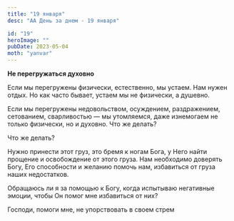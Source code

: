```yaml
---
title: "19 января"
desc: "АА День за днем - 19 января"

id: "19"
heroImage: ""
pubDate: 2023-05-04
moth: "yanvar"
---
```


**Не перегружаться духовно**

Если мы перегружены физически, естественно, мы устаем. Нам нужен отдых. Но как
часто бывает, устаем мы не физически, а душевно.

Если мы перегружены недовольством, осуждением, раздражением, сетованием,
сварливостью — мы утомляемся, даже изнемогаем не только физически, но и
духовно. Что же делать?

Что же делать?

Нужно принести этот груз, это бремя к ногам Бога, у Него найти прощение и
освобождение от этого груза. Нам необходимо доверять Богу, Его способности и
желанию помочь нам, избавиться от груза наших недостатков.

Обращаюсь ли я за помощью к Богу, когда испытываю негативные эмоции, чтобы Он
помог мне избавиться от них?

Господи, помоги мне, не упорствовать в своем стрем
